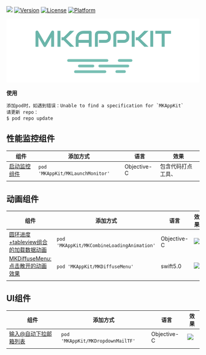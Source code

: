


![](https://api.travis-ci.org/mythkiven/MKAppKit.svg?branch=master)
[![Version](https://img.shields.io/cocoapods/v/MKAppKit.svg?style=flat)](http://cocoapods.org/pods/MKAppKit)
[![License](https://img.shields.io/cocoapods/l/MKAppKit.svg?style=flat)](http://cocoapods.org/pods/MKAppKit)
[![Platform](https://img.shields.io/cocoapods/p/MKAppKit.svg?style=flat)](http://cocoapods.org/pods/MKAppKit)



![](./source/icon_MKAppKit.png)


**使用**

```
添加pod时，如遇到错误：Unable to find a specification for `MKAppKit`
请更新 repo：
$ pod repo update
```

## 性能监控组件

| 组件| 添加方式 | 语言 |效果|
| --- | --- | --- | --- |
| [启动监控组件](https://github.com/mythkiven/MKAppKit/blob/master/doc/MKMonitor.md) |  `pod 'MKAppKit/MKLaunchMonitor' ` | Objective-C   | 包含代码打点工具、
|  |  |  |



## 动画组件

| 组件| 添加方式 | 语言 |效果|
| --- | --- | --- | --- |
| [圆环进度+tableview组合的加载数据动画](https://github.com/mythkiven/MKAppKit/blob/master/doc/MKCombineLoadingAnimation.md) |  `pod 'MKAppKit/MKCombineLoadingAnimation' ` | Objective-C   | ![](https://github.com/mythkiven/MKAppKit/blob/master/source/MKCombineLoadingAnimation.gif)
| [MKDiffuseMenu:点击散开的动画效果](https://github.com/mythkiven/MKAppKit/blob/master/doc/MKDiffuseMenu.md) |  `pod 'MKAppKit/MKDiffuseMenu' ` | swift5.0   | ![](https://github.com/mythkiven/MKAppKit/blob/master/source/MKDiffuseMenu.gif)
|  |  |  |



## UI组件
| 组件| 添加方式 | 语言 |效果|
| --- | --- | --- | --- |
| [输入@自动下拉邮箱列表](https://github.com/mythkiven/MKAppKit/blob/master/doc/MKDropdownMailTF.md) |  `pod 'MKAppKit/MKDropdownMailTF' ` |  Objective-C | ![](https://github.com/mythkiven/MKAppKit/blob/master/source/MKDropdownMailTF.gif)
|  |  |  |

